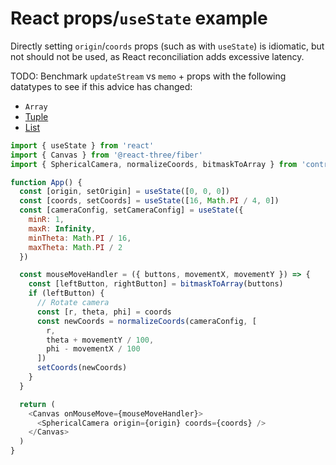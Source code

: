 # React props/`useState` example

Directly setting `origin`/`coords` props (such as with `useState`) is idiomatic, but not should not be used, as React reconciliation adds excessive latency.

TODO: Benchmark `updateStream` vs `memo` + props with the following datatypes to see if this advice has changed:

- `Array`
- [Tuple](https://github.com/tc39/proposal-record-tuple)
- [List](https://github.com/funkia/list)

```js
import { useState } from 'react'
import { Canvas } from '@react-three/fiber'
import { SphericalCamera, normalizeCoords, bitmaskToArray } from 'control-kit'

function App() {
  const [origin, setOrigin] = useState([0, 0, 0])
  const [coords, setCoords] = useState([16, Math.PI / 4, 0])
  const [cameraConfig, setCameraConfig] = useState({
    minR: 1,
    maxR: Infinity,
    minTheta: Math.PI / 16,
    maxTheta: Math.PI / 2
  })

  const mouseMoveHandler = ({ buttons, movementX, movementY }) => {
    const [leftButton, rightButton] = bitmaskToArray(buttons)
    if (leftButton) {
      // Rotate camera
      const [r, theta, phi] = coords
      const newCoords = normalizeCoords(cameraConfig, [
        r,
        theta + movementY / 100,
        phi - movementX / 100
      ])
      setCoords(newCoords)
    }
  }

  return (
    <Canvas onMouseMove={mouseMoveHandler}>
      <SphericalCamera origin={origin} coords={coords} />
    </Canvas>
  )
}
```
